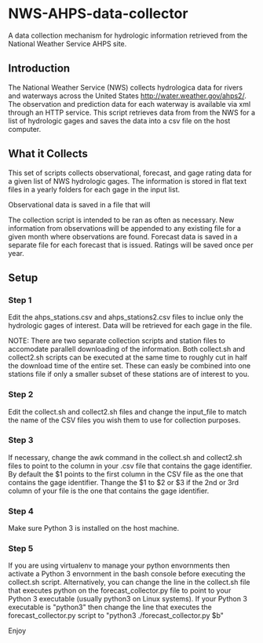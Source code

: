 # NWS-AHPS-data-collector
A data collection mechanism for hydrologic information retrieved from the National Weather Service AHPS site.

## Introduction
The National Weather Service (NWS) collects hydrologica data for rivers and waterways across the United States http://water.weather.gov/ahps2/.  The observation and prediction data for each waterway is available via xml through an HTTP service.  This script retrieves data from from the NWS for a list of hydrologic gages and saves the data into a csv file on the host computer.

## What it Collects
This set of scripts collects observational, forecast, and gage rating data for a given list of NWS hydrologic gages.  The information is stored in flat text files in a yearly folders for each gage in the input list.

Observational data is saved in a file that will

The collection script is intended to be ran as often as necessary. New information from observations will be appended to any existing file for a given month where observations are found. Forecast data is saved in a separate file for each forecast that is issued.  Ratings will be saved once per year.

## Setup
### Step 1
Edit the ahps_stations.csv and ahps_stations2.csv files to inclue only the hydrologic gages of interest.  Data will be retrieved for each gage in the file.  

NOTE: There are two separate collection scripts and station files to accomodate parallell downloading of the information.  Both collect.sh and collect2.sh scripts can be executed at the same time to roughly cut in half the download time of the entire set.  These can easly be combined into one stations file if only a smaller subset of these stations are of interest to you.   

### Step 2
Edit the collect.sh and collect2.sh files and change the input_file to match the name of the CSV files you wish them to use for collection purposes.

### Step 3
If necessary, change the awk command in the collect.sh and collect2.sh files to point to the column in your .csv file that contains the gage identifier. By default the $1 points to the first column in the CSV file as the one that contains the gage identifier.  Thange the $1 to $2 or $3 if the 2nd or 3rd column of your file is the one that contains the gage identifier.

### Step 4
Make sure Python 3 is installed on the host machine.

### Step 5
If you are using virtualenv to manage your python envornments then activate a Python 3 envornment in the bash console before executing the collect.sh script. 
Alternatively, you can change the line in the collect.sh file that executes python on the forecast_collector.py file to point to your Python 3 executable (usually python3 on Linux systems).
If your Python 3 executable is "python3" then change the line that executes the forecast_collector.py script to "python3 ./forecast_collector.py $b" 

Enjoy